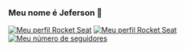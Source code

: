 ### Meu nome é Jeferson 👋

<!--
- 🔭 Eu trabalho atualmente como desenvolvedor front-end
- 🌱 Atualmente estou buscando aprender cada vez mais JS, REACT e REACT NATIVE
- 👯 Estou procurando colaborar em projetos com os amigos, para criar para ganhar cada vez mais experiência.
- 💬 HTML e CSS
- 📫 Posso ser contactado atráves do LinkedIn: /jeferson-couto-27b5381a0 e também por e-mail: coutojefersonn@gmail.com
- 😄 Pronomes: Ele/Dele
-->

[![Meu perfil Rocket Seat](https://img.shields.io/badge/coutojeferson-Rocket%20Seat-blue)](https://app.rocketseat.com.br/dashboard)
[![Meu perfil Rocket Seat](https://img.shields.io/badge/-LinkedIn-0D0D0D?style=flat&labelColor=0D0D0D&logo=Linkedin&Color=white)](https://www.linkedin.com/in/jeferson-couto-27b5381a0/)
[![Meu número de seguidores](https://img.shields.io/github/followers/coutojeferson?style=flat&labelColor=0D0D0D&logo=Github&Color=white)](https://github.com/coutojeferson/coutojeferson)

